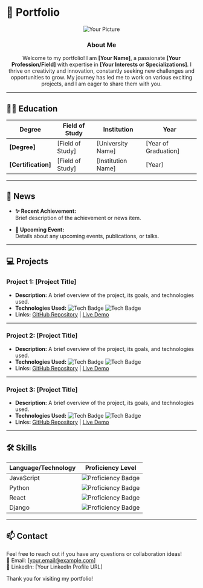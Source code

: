 # 🌟 Portfolio

<div align="center">

![Your Picture](link-to-your-image.jpg)

### About Me
Welcome to my portfolio! I am **[Your Name]**, a passionate **[Your Profession/Field]** with expertise in **[Your Interests or Specializations]**. I thrive on creativity and innovation, constantly seeking new challenges and opportunities to grow. My journey has led me to work on various exciting projects, and I am eager to share them with you.

</div>

---

## 🧑‍🎓 Education
| Degree            | Field of Study     | Institution        | Year               |
|-------------------|--------------------|---------------------|---------------------|
| **[Degree]**      | [Field of Study]   | [University Name]   | [Year of Graduation] |
| **[Certification]** | [Field of Study]   | [Institution Name]  | [Year]              |

---

## 📰 News
- **✨ Recent Achievement:**  
  Brief description of the achievement or news item.

- **📅 Upcoming Event:**  
  Details about any upcoming events, publications, or talks.

---

## 💻 Projects

### Project 1: [Project Title]
- **Description:** A brief overview of the project, its goals, and technologies used.
- **Technologies Used:** 
  ![Tech Badge](https://img.shields.io/badge/JavaScript-ES6-yellow) ![Tech Badge](https://img.shields.io/badge/React-16.8-blue)  
- **Links:** [GitHub Repository](https://github.com/username/repo) | [Live Demo](https://yourliveproject.com)

---

### Project 2: [Project Title]
- **Description:** A brief overview of the project, its goals, and technologies used.
- **Technologies Used:** 
  ![Tech Badge](https://img.shields.io/badge/Python-3.8-blue) ![Tech Badge](https://img.shields.io/badge/Django-3.2-green)  
- **Links:** [GitHub Repository](https://github.com/username/repo) | [Live Demo](https://yourliveproject.com)

---

### Project 3: [Project Title]
- **Description:** A brief overview of the project, its goals, and technologies used.
- **Technologies Used:** 
  ![Tech Badge](https://img.shields.io/badge/HTML5-orange) ![Tech Badge](https://img.shields.io/badge/CSS3-blue)  
- **Links:** [GitHub Repository](https://github.com/username/repo) | [Live Demo](https://yourliveproject.com)

---

## 🛠️ Skills
| Language/Technology | Proficiency Level |
|---------------------|-------------------|
| JavaScript          | ![Proficiency Badge](https://img.shields.io/badge/Proficient-brightgreen) |
| Python              | ![Proficiency Badge](https://img.shields.io/badge/Intermediate-yellowgreen) |
| React               | ![Proficiency Badge](https://img.shields.io/badge/Proficient-brightgreen) |
| Django              | ![Proficiency Badge](https://img.shields.io/badge/Intermediate-yellowgreen) |

---

## 📫 Contact
Feel free to reach out if you have any questions or collaboration ideas!  
📧 Email: [your.email@example.com]  
🔗 LinkedIn: [Your LinkedIn Profile URL]  

Thank you for visiting my portfolio!
